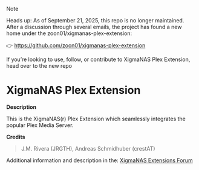 > [!NOTE]
> Heads up: As of September 21, 2025, this repo is no longer maintained. After a discussion through several emails, the project has found a new home under the  zoon01/xigmanas-plex-extension:
>
> 👉 https://github.com/zoon01/xigmanas-plex-extension
>
> If you’re looking to use, follow, or contribute to XigmaNAS Plex Extension, head over to the new repo

XigmaNAS Plex Extension
=======================

**Description**

This is the XigmaNAS(r) Plex Extension which seamlessly integrates the popular Plex Media Server.

**Credits**

>J.M. Rivera (JRGTH),
>Andreas Schmidhuber (crestAT)

Additional information and description in the: <a href="https://www.xigmanas.com/forums/viewtopic.php?t=56">XigmaNAS Extensions Forum</a>

